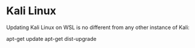 # Kali Linux

Updating Kali Linux on WSL is no different from any other instance of Kali:

apt-get update
apt-get dist-upgrade